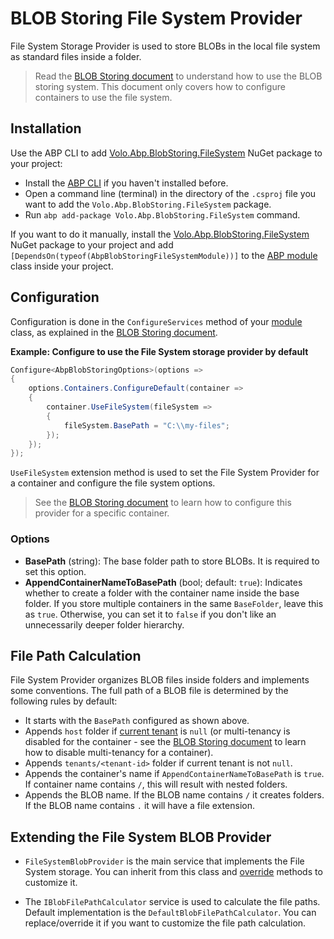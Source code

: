 # BLOB Storing File System Provider

File System Storage Provider is used to store BLOBs in the local file system as standard files inside a folder.

> Read the [BLOB Storing document](.../blob-storing) to understand how to use the BLOB storing system. This document only covers how to configure containers to use the file system.

## Installation

Use the ABP CLI to add [Volo.Abp.BlobStoring.FileSystem](https://www.nuget.org/packages/Volo.Abp.BlobStoring.FileSystem) NuGet package to your project:

* Install the [ABP CLI](../../../cli) if you haven't installed before.
* Open a command line (terminal) in the directory of the `.csproj` file you want to add the `Volo.Abp.BlobStoring.FileSystem` package.
* Run `abp add-package Volo.Abp.BlobStoring.FileSystem` command.

If you want to do it manually, install the [Volo.Abp.BlobStoring.FileSystem](https://www.nuget.org/packages/Volo.Abp.BlobStoring.FileSystem) NuGet package to your project and add `[DependsOn(typeof(AbpBlobStoringFileSystemModule))]` to the [ABP module](Module-Development-Basics.md) class inside your project.

## Configuration

Configuration is done in the `ConfigureServices` method of your [module](../../architecture/modularity/basics.md) class, as explained in the [BLOB Storing document](.../blob-storing).

**Example: Configure to use the File System storage provider by default**

````csharp
Configure<AbpBlobStoringOptions>(options =>
{
    options.Containers.ConfigureDefault(container =>
    {
        container.UseFileSystem(fileSystem =>
        {
            fileSystem.BasePath = "C:\\my-files";
        });
    });
});
````

`UseFileSystem` extension method is used to set the File System Provider for a container and configure the file system options.

> See the [BLOB Storing document](.../blob-storing) to learn how to configure this provider for a specific container.

### Options

* **BasePath** (string): The base folder path to store BLOBs. It is required to set this option.
* **AppendContainerNameToBasePath** (bool; default: `true`): Indicates whether to create a folder with the container name inside the base folder. If you store multiple containers in the same `BaseFolder`, leave this as `true`. Otherwise, you can set it to `false` if you don't like an unnecessarily deeper folder hierarchy.

## File Path Calculation

File System Provider organizes BLOB files inside folders and implements some conventions. The full path of a BLOB file is determined by the following rules by default:

* It starts with the `BasePath` configured as shown above.
* Appends `host` folder if [current tenant](../../architecture/multi-tenancy) is `null` (or multi-tenancy is disabled for the container - see the [BLOB Storing document](.../blob-storing) to learn how to disable multi-tenancy for a container).
* Appends `tenants/<tenant-id>` folder if current tenant is not `null`.
* Appends the container's name if `AppendContainerNameToBasePath` is `true`. If container name contains `/`, this will result with nested folders.
* Appends the BLOB name. If the BLOB name contains `/` it creates folders. If the BLOB name contains `.` it will have a file extension.

## Extending the File System BLOB Provider

* `FileSystemBlobProvider` is the main service that implements the File System storage. You can inherit from this class and [override](../../architecture/modularity/extending/customizing-application-modules-overriding-services.md) methods to customize it.

* The `IBlobFilePathCalculator` service is used to calculate the file paths. Default implementation is the `DefaultBlobFilePathCalculator`. You can replace/override it if you want to customize the file path calculation.